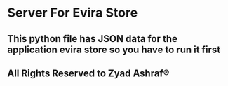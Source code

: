 # Server For Evira Store

## This python file has JSON data for the application evira store so you have to run it first

## All Rights Reserved to Zyad Ashraf®

